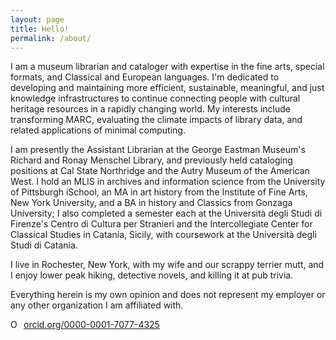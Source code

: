 ```yaml
---
layout: page
title: Hello!
permalink: /about/
---
```

I am a museum librarian and cataloger with expertise in the fine arts, special formats, and Classical and European languages. I'm dedicated to developing and maintaining more efficient, sustainable, meaningful, and just knowledge infrastructures to continue connecting people with cultural heritage resources in a rapidly changing world. My interests include transforming MARC, evaluating the climate impacts of library data, and related applications of minimal computing. 

I am presently the Assistant Librarian at the George Eastman Museum's Richard and Ronay Menschel Library, and previously held cataloging positions at Cal State Northridge and the Autry Museum of the American West. I hold an MLIS in archives and information science from the University of Pittsburgh iSchool, an MA in art history from the Institute of Fine Arts, New York University, and a BA in history and Classics from Gonzaga University; I also completed a semester each at the Università degli Studi di Firenze's Centro di Cultura per Stranieri and the Intercollegiate Center for Classical Studies in Catania, Sicily, with coursework at the Università degli Studi di Catania. 

I live in Rochester, New York, with my wife and our scrappy terrier mutt, and I enjoy lower peak hiking, detective novels, and killing it at pub trivia.

Everything herein is my own opinion and does not represent my employer or any other organization I am affiliated with.

<a href="https://orcid.org/0000-0001-7077-4325" target="orcid.widget" rel="noopener noreferrer" style="vertical-align:top;"><img src="https://orcid.org/sites/default/files/images/orcid_16x16.png" style="width:1em;margin-right:.5em;" alt="ORCID iD icon">orcid.org/0000-0001-7077-4325</a>
